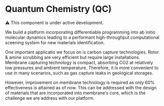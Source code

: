 # Quantum Chemistry (QC)

:warning: This component is under active development.


We build a platform incorporating differentiable programming into ab initio molecular dynamics leading to a performant high-throughput computational sceening system for new materials identification.

One important applicatio we focus on is carbon capture technologies. Rotor & amine scrubbing are very efficient but require large installations. Membrane capturing technology is compact, absorbing CO2 at relatively low pressures and ambient temperature. 
Therefore, it is more convenient to use in many scenarios, such as gas capture leaks in geological storages.

However, improvement on membrane technology is required as only 60% effectiveness is attained as of now. This can be addressed with the design of materials that are incorporated into membrane's core, which is the challenge we are address with our platform.